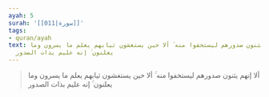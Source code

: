 ```yaml
---
ayah: 5
surah: '[[011|سورة]]'
tags:
- quran/ayah
text: ألا إنهم يثنون صدورهم ليستخفوا منه ۚ ألا حين يستغشون ثيابهم يعلم ما يسرون وما
  يعلنون ۚ إنه عليم بذات الصدور
---
```

> ألا إنهم يثنون صدورهم ليستخفوا منه ۚ ألا حين يستغشون ثيابهم يعلم ما يسرون وما يعلنون ۚ إنه عليم بذات الصدور
